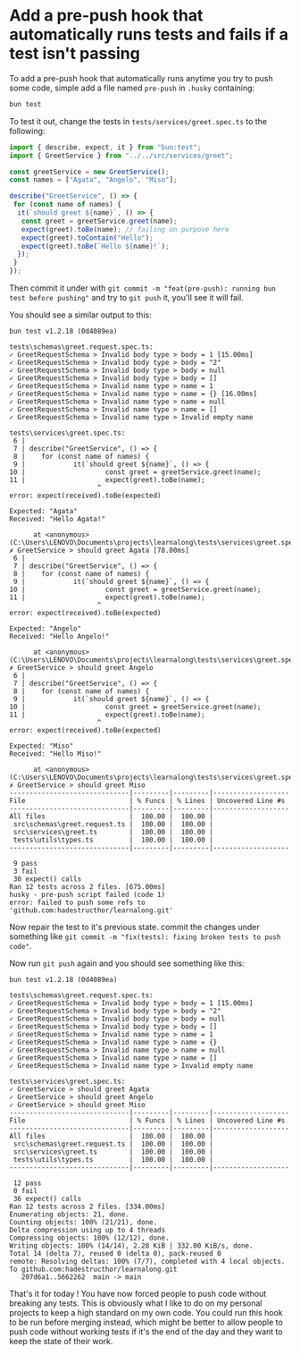 # Add a pre-push hook that automatically runs tests and fails if a test isn't passing

To add a pre-push hook that automatically runs anytime you try to push some code, simple add a file named `pre-push` in `.husky` containing:

```bash
bun test
```

To test it out, change the tests in `tests/services/greet.spec.ts` to the following:

```ts
import { describe, expect, it } from "bun:test";
import { GreetService } from "../../src/services/greet";

const greetService = new GreetService();
const names = ["Agata", "Angelo", "Miso"];

describe("GreetService", () => {
 for (const name of names) {
  it(`should greet ${name}`, () => {
   const greet = greetService.greet(name);
   expect(greet).toBe(name); // failing on purpose here
   expect(greet).toContain("Hello");
   expect(greet).toBe(`Hello ${name}!`);
  });
 }
});
```

Then commit it under with `git commit -m "feat(pre-push): running bun test before pushing"` and try  to `git push` it, you'll see it will fail.

You should see a similar output to this:

```
bun test v1.2.18 (0d4089ea)

tests\schemas\greet.request.spec.ts:
✓ GreetRequestSchema > Invalid body type > body = 1 [15.00ms]
✓ GreetRequestSchema > Invalid body type > body = "2"
✓ GreetRequestSchema > Invalid body type > body = null
✓ GreetRequestSchema > Invalid body type > body = []
✓ GreetRequestSchema > Invalid name type > name = 1
✓ GreetRequestSchema > Invalid name type > name = {} [16.00ms]
✓ GreetRequestSchema > Invalid name type > name = null
✓ GreetRequestSchema > Invalid name type > name = []
✓ GreetRequestSchema > Invalid name type > Invalid empty name

tests\services\greet.spec.ts:
 6 |
 7 | describe("GreetService", () => {
 8 |    for (const name of names) {
 9 |            it(`should greet ${name}`, () => {
10 |                    const greet = greetService.greet(name);
11 |                    expect(greet).toBe(name);
                      ^
error: expect(received).toBe(expected)

Expected: "Agata"
Received: "Hello Agata!"

      at <anonymous> (C:\Users\LENOVO\Documents\projects\learnalong\tests\services\greet.spec.ts:11:18)
✗ GreetService > should greet Agata [78.00ms]
 6 |
 7 | describe("GreetService", () => {
 8 |    for (const name of names) {
 9 |            it(`should greet ${name}`, () => {
10 |                    const greet = greetService.greet(name);
11 |                    expect(greet).toBe(name);
                      ^
error: expect(received).toBe(expected)

Expected: "Angelo"
Received: "Hello Angelo!"

      at <anonymous> (C:\Users\LENOVO\Documents\projects\learnalong\tests\services\greet.spec.ts:11:18)
✗ GreetService > should greet Angelo
 6 | 
 7 | describe("GreetService", () => {
 8 |    for (const name of names) {
 9 |            it(`should greet ${name}`, () => {
10 |                    const greet = greetService.greet(name);
11 |                    expect(greet).toBe(name);
                      ^
error: expect(received).toBe(expected)

Expected: "Miso"
Received: "Hello Miso!"

      at <anonymous> (C:\Users\LENOVO\Documents\projects\learnalong\tests\services\greet.spec.ts:11:18)
✗ GreetService > should greet Miso
------------------------------|---------|---------|-------------------
File                          | % Funcs | % Lines | Uncovered Line #s
------------------------------|---------|---------|-------------------
All files                     |  100.00 |  100.00 |
 src\schemas\greet.request.ts |  100.00 |  100.00 |
 src\services\greet.ts        |  100.00 |  100.00 |
 tests\utils\types.ts         |  100.00 |  100.00 |
------------------------------|---------|---------|-------------------

 9 pass
 3 fail
 30 expect() calls
Ran 12 tests across 2 files. [675.00ms]
husky - pre-push script failed (code 1)
error: failed to push some refs to 'github.com:hadestructhor/learnalong.git'
```

Now repair the test to it's previous state. commit the changes under something like `git commit -m "fix(tests): fixing broken tests to push code"`.

Now run `git push` again and you should see something like this:

```
bun test v1.2.18 (0d4089ea)

tests\schemas\greet.request.spec.ts:
✓ GreetRequestSchema > Invalid body type > body = 1 [15.00ms]
✓ GreetRequestSchema > Invalid body type > body = "2"
✓ GreetRequestSchema > Invalid body type > body = null
✓ GreetRequestSchema > Invalid body type > body = []
✓ GreetRequestSchema > Invalid name type > name = 1
✓ GreetRequestSchema > Invalid name type > name = {}
✓ GreetRequestSchema > Invalid name type > name = null
✓ GreetRequestSchema > Invalid name type > name = []
✓ GreetRequestSchema > Invalid name type > Invalid empty name

tests\services\greet.spec.ts:
✓ GreetService > should greet Agata
✓ GreetService > should greet Angelo
✓ GreetService > should greet Miso
------------------------------|---------|---------|-------------------
File                          | % Funcs | % Lines | Uncovered Line #s
------------------------------|---------|---------|-------------------
All files                     |  100.00 |  100.00 |
 src\schemas\greet.request.ts |  100.00 |  100.00 |
 src\services\greet.ts        |  100.00 |  100.00 |
 tests\utils\types.ts         |  100.00 |  100.00 |
------------------------------|---------|---------|-------------------

 12 pass
 0 fail
 36 expect() calls
Ran 12 tests across 2 files. [334.00ms]
Enumerating objects: 21, done.
Counting objects: 100% (21/21), done.
Delta compression using up to 4 threads
Compressing objects: 100% (12/12), done.
Writing objects: 100% (14/14), 2.28 KiB | 332.00 KiB/s, done.
Total 14 (delta 7), reused 0 (delta 0), pack-reused 0
remote: Resolving deltas: 100% (7/7), completed with 4 local objects.
To github.com:hadestructhor/learnalong.git
   207d6a1..5662262  main -> main

```

That's it for today ! You have now forced people to push code without breaking any tests.
This is obviously what I like to do on my personal projects to keep a high standard on my own code.
You could run this hook to be run before merging instead, which might be better to allow people to push code without working tests if it's the end of the day and they want to keep the state of their work.
